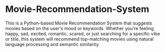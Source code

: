 # Movie-Recommendation-System
This is a Python-based Movie Recommendation System that suggests movies based on the user's mood or keywords. Whether you're feeling happy, sad, excited, romantic, scared, or just searching for a specific vibe or title, this system will recommend top-matching movies using natural language processing and semantic similarity.
